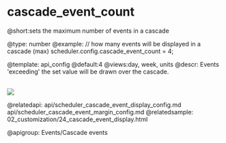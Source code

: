 cascade_event_count
=============

@short:sets the maximum number of events in a cascade
	

@type: number
@example:
// how many events will be displayed in a cascade (max)
scheduler.config.cascade_event_count = 4; 

@template:	api_config
@default:4
@views:day, week, units
@descr:
Events 'exceeding' the set value will be drawn over the cascade. 


<br>
<img src="api/cascadeEventDisplay_property.png"/>


@relatedapi:
	api/scheduler_cascade_event_display_config.md
    api/scheduler_cascade_event_margin_config.md
@relatedsample:
	02_customization/24_cascade_event_display.html

@apigroup: Events/Cascade events
	